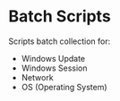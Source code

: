 # Batch Scripts
Scripts batch collection for:
- Windows Update
- Windows Session
- Network
- OS (Operating System)
